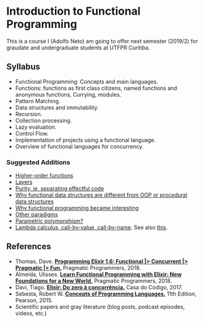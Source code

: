 # Introduction to Functional Programming

This is a course I (Adolfo Neto) am going to offer next semester (2019/2) for graudate and undergraduate students at UTFPR Curitiba.

## Syllabus

- Functional Programming: Concepts and main languages. 
- Functions: functions as first class citizens, named functions and anonymous functions, Currying, modules. 
- Pattern Matching. 
- Data structures and immutability. 
- Recursion. 
- Collection processing. 
- Lazy evaluation. 
- Control Flow. 
- Implementation of projects using a functional language. 
- Overview of functional languages for concurrency.


### Suggested Additions

- [Higher-order functions](https://twitter.com/ramalhoorg/status/1148778652655640579?s=20)
- [Layers](https://twitter.com/redrapids/status/1148670656374091776?s=20)
- [Purity, ie, separating effectful code](https://twitter.com/ktec/status/1148748154709446656?s=20)
- [Why functional data structures are different from OOP or procedural data structures](https://twitter.com/redrapids/status/1148670656374091776?s=20)
- [Why functional programming became interesting](https://twitter.com/renanranelli/status/1148793119946575875?s=20)
- [Other paradigms](https://twitter.com/SWI_Prolog/status/1148905678758535169?s=20)
- [Parametric polymorphism?](https://twitter.com/rodinhart/status/1148975522833027078?s=20)
- [Lambda calculus, call-by-value, call-by-name](https://twitter.com/Kakadu18/status/1149567470635642881?s=20). See also [this](https://pdfs.semanticscholar.org/9e1c/0bf9c3c2e0a293f7eb5a38a9253551dc2e1f.pdf).

## References

- Thomas, Dave. **[Programming Elixir 1.6: Functional |> Concurrent |> Pragmatic |> Fun.](https://pragprog.com/book/elixir16/programming-elixir-1-6)** Pragmatic Programmers, 2018.
- Almeida, Ulisses. **[Learn Functional Programming with Elixir: New Foundations for a New World.](https://pragprog.com/book/cdc-elixir/learn-functional-programming-with-elixir)** Pragmatic Programmers, 2018.
- Davi, Tiago. **[Elixir: Do zero à concorrência.](https://www.casadocodigo.com.br/products/livro-elixir)** Casa do Código, 2017.
- Sebesta, Robert W. **[Concepts of Programming Languages.](https://www.amazon.com/Concepts-Programming-Languages-Robert-Sebesta/dp/013394302X/)** 11th Edition, Pearson, 2015.
- Scientific papers and gray literature (blog posts, podcast episodes, videos, etc.)

